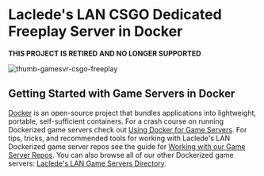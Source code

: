 # Laclede's LAN CSGO Dedicated Freeplay Server in Docker

**THIS PROJECT IS RETIRED AND NO LONGER SUPPORTED**

![thumb-gamesvr-csgo-freeplay](https://raw.githubusercontent.com/LacledesLAN/gamesvr-csgo-freeplay/master/.misc/thumb-gamesvr-csgo-freeplay.png "thumb-gamesvr-csgo-freeplay")

## Getting Started with Game Servers in Docker

[Docker](https://docs.docker.com/) is an open-source project that bundles applications into lightweight, portable,
self-sufficient containers. For a crash course on running Dockerized game servers check out [Using Docker for Game
Servers](https://github.com/LacledesLAN/README.1ST/blob/master/GameServers/DockerAndGameServers.md). For tips, tricks,
and recommended tools for working with Laclede's LAN Dockerized game server repos see the guide for [Working with our
Game Server Repos](https://github.com/LacledesLAN/README.1ST/blob/master/GameServers/WorkingWithOurRepos.md). You can
also browse all of our other Dockerized game servers: [Laclede's LAN Game Servers
Directory](https://github.com/LacledesLAN/README.1ST/tree/master/GameServers).
